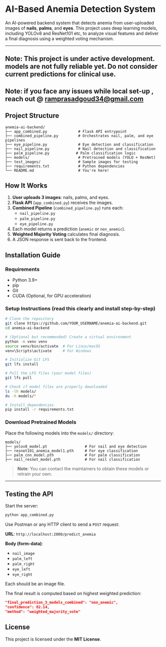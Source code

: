 

#  AI-Based Anemia Detection System

An AI-powered backend system that detects anemia from user-uploaded images of **nails**, **palms**, and **eyes**. This project uses deep learning models, including YOLOv8 and ResNet101 etc, to analyze visual features and deliver a final diagnosis using a weighted voting mechanism.

---
## Note:  This project is under active development. models are not fully reliable yet. Do not consider current predictions for clinical use.

## Note: if you face any issues while local set-up , reach  out @ ramprasadgoud34@gmail.com

##  Project Structure

```
anemia-ai-backend/
├── app_combined.py              # Flask API entrypoint
├── combined_pipeline.py         # Orchestrates nail, palm, and eye pipelines
├── eye_pipeline.py              # Eye detection and classification
├── nail_pipeline.py             # Nail detection and classification
├── palm_pipeline.py            # Palm classification logic
├── models/                      # Pretrained models (YOLO + ResNet)
├── test_images/                 # Sample images for testing
├── requirements.txt             # Python dependencies
└── README.md                    # You're here!
```



##  How It Works

1. **User uploads 3 images**: nails, palms, and eyes.
2. **Flask API** (`app_combined.py`) receives the images.
3. **Combined Pipeline** (`combined_pipeline.py`) runs each:
   - `nail_pipeline.py`
   - `palm_pipeline.py`
   - `eye_pipeline.py`
4. Each model returns a prediction (`anemic` or `non_anemic`).
5. **Weighted Majority Voting** calculates final diagnosis.
6. A JSON response is sent back to the frontend.


##  Installation Guide

###  Requirements

- Python 3.9+
- pip
- Git
- CUDA (Optional, for GPU acceleration)

###  Setup Instructions (read this clearly and install step-by-step)

```bash
# Clone the repository
git clone https://github.com/YOUR_USERNAME/anemia-ai-backend.git
cd anemia-ai-backend

# (Optional but recommended) Create a virtual environment
python -m venv venv
source venv/bin/activate  # For Linux/macOS
venv\Scripts\activate     # For Windows

# Initialize Git LFS
git lfs install

# Pull the LFS files (your model files)
git lfs pull

# Check if model files are properly downloaded
ls -lh models/
du -h models/*

# Install dependencies
pip install -r requirements.txt

```

###  Download Pretrained Models

Place the following models into the `models/` directory:

```
models/
├── yolov8_model.pt                 # For nail and eye detection
├── resnet101_anemia_model1.pth     # For eye classification
├── palm_cnn_model.pth              # For palm classification
├── nail_resnet_model.pth           # For nail classification
```

> **Note**: You can contact the maintainers to obtain these models or retrain your own.

---

##  Testing the API

Start the server:

```bash
python app_combined.py
```

Use Postman or any HTTP client to send a `POST` request:

**URL**: `http://localhost:2000/predict_anemia`

**Body (form-data)**:
- `nail_image`
- `palm_left`
- `palm_right`
- `eye_left`
- `eye_right`

Each should be an image file.


The final result is computed based on highest weighted prediction:
```json
"final_prediction_3_models_combined": "non_anemic",
"confidence": 82.14,
"method": "weighted_majority_vote"
```



##  License

This project is licensed under the **MIT License**.
